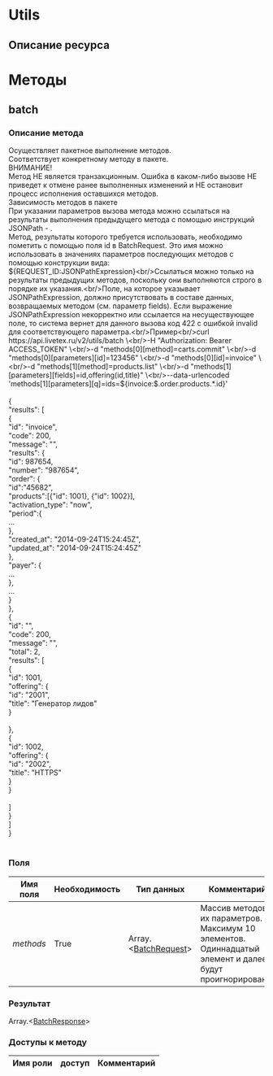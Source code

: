 
# Utils

## Описание ресурса

# Методы

## batch

### Описание метода
Осуществляет пакетное выполнение методов.<br/>Соответствует конкретному методу в пакете.<br/>ВНИМАНИЕ!<br/>Метод НЕ является транзакционным. Ошибка в каком-либо вызове НЕ приведет к отмене ранее выполненных изменений и НЕ остановит процесс исполнения оставшихся методов.<br/>Зависимость методов в пакете <br/>При указании параметров вызова метода можно ссылаться на результаты выполнения предыдущего метода с помощью инструкций JSONPath - . <br/>Метод, результаты которого требуется использовать, необходимо пометить с помощью поля id в BatchRequest. Это имя можно использовать в значениях параметров последующих методов с помощью конструкции вида:<br/>${REQUEST_ID:JSONPathExpression}<br/>Ссылаться можно только на результаты предыдущих методов, поскольку они выполняются строго в порядке их указания.<br/>Поле, на которое указывает JSONPathExpression, должно присутствовать в составе данных, возвращаемых методом (см. параметр fields). Если выражение JSONPathExpression некорректно или ссылается на несуществующее поле, то система вернет для данного вызова код 422 с ошибкой invalid для соответствующего параметра.<br/>Пример<br/>curl https://api.livetex.ru/v2/utils/batch \<br/>-H "Authorization: Bearer ACCESS_TOKEN" \<br/>-d "methods[0][method]=carts.commit" \<br/>-d "methods[0][parameters][id]=123456" \<br/>-d "methods[0][id]=invoice" \<br/>-d "methods[1][method]=products.list" \<br/>-d "methods[1][parameters][fields]=id,offering(id,title)" \<br/>--data-urlencoded 'methods[1][parameters][q]=ids=${invoice:$.order.products.*.id}'<br/><br/>{<br/>    "results": [<br/>        {<br/>            "id": "invoice",<br/>            "code": 200,<br/>            "message": "",<br/>            "results": {<br/>                "id": 987654,<br/>                "number": "987654",<br/>                "order": {<br/>                    "id":"45682",<br/>                    "products":[{"id": 1001}, {"id": 1002}],<br/>                    "activation_type": "now",<br/>                    "period":{<br/>                        ...<br/>                    },<br/>                    "created_at": "2014-09-24T15:24:45Z",<br/>                    "updated_at": "2014-09-24T15:24:45Z"<br/>                },<br/>                "payer": {<br/>                    ...<br/>                },<br/>                ...<br/>            }<br/>        },<br/>        {<br/>            "id": "",<br/>            "code": 200,<br/>            "message": "",<br/>            "total": 2,<br/>            "results": [<br/>                {<br/>                    "id": 1001,<br/>                    "offering": {<br/>                        "id": "2001",<br/>                        "title": "Генератор лидов"<br/>                    }<br/>                    <br/>                },<br/>                {<br/>                    "id": 1002,<br/>                    "offering": {<br/>                        "id": "2002",<br/>                        "title": "HTTPS"<br/>                    }<br/>                }<br/>            <br/>            ]<br/>        }<br/>    ]<br/>}<br/><br/>
### Поля

| Имя поля | Необходимость | Тип данных | Комментарий |
|---|---|---|---|
|*methods*|True|Array.<[BatchRequest](/types/BatchRequest)>|Массив методов и их параметров.<br/>Максимум 10 элементов. Одиннадцатый элемент и далее будут проигнорированы.<br/>|

### Результат
Array.<[BatchResponse](/types/BatchResponse)>
### Доступы к методу

| Имя роли | доступ | Комментарий |
|---|---|---|
